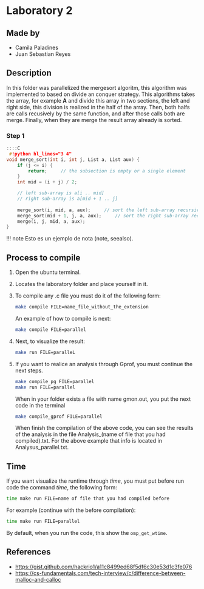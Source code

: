# Laboratory 2

## Made by

- Camila Paladines
- Juan Sebastian Reyes

## Description

In this folder was parallelized the mergesort algoritm, this algorithm was implemented to based on divide an conquer strategy. This algorithms takes the array, for example **A** and divide this array in two sections, the left and right side, this division is realized in the half of the array. Then, both halfs are calls recusively by the same function, and after those calls both are merge. Finally, when they are merge the result array already is sorted.

### Step 1

```C
::::C
 #!python hl_lines="3 4"
void merge_sort(int i, int j, List a, List aux) {
    if (j <= i) {
        return;     // the subsection is empty or a single element
    }
    int mid = (i + j) / 2;

    // left sub-array is a[i .. mid]
    // right sub-array is a[mid + 1 .. j]
    
    merge_sort(i, mid, a, aux);     // sort the left sub-array recursively
    merge_sort(mid + 1, j, a, aux);     // sort the right sub-array recursively
    merge(i, j, mid, a, aux);
}

```
!!! note
    Esto es un ejemplo de nota (note, seealso).


## Process to compile

1. Open the ubuntu terminal.
2. Locates the laboratory folder and place yourself in it.
3. To compile any .c file you must do it of the following form:

    ```sh
    make compile FILE=name_file_without_the_extension
    ```
   An example of how to compile is next:

    ```sh
    make compile FILE=parallel
    ```
4. Next, to visualize the result:

    ```sh
    make run FILE=paralleL
    ```
5. If you want to realice an analysis through Gprof, you must continue the next steps.

    ```sh
    make compile_pg FILE=parallel
    make run FILE=parallel
    ```
    When in your folder exists a file with name gmon.out, you put the next code in the terminal

    ```sh
    make compile_gprof FILE=parallel
    ```

    When finish the compilation of the above code, you can see the results of the analysis in the file Analysis_(name of file that you had compiled).txt. For the above example that info is located in Analysus_parallel.txt.

## Time

If you want visualize the runtime through *time*, you must put before run code the command *time*, the following form:

```sh
time make run FILE=name of file that you had compiled before
```

For example (continue with the before compilation):

```sh
time make run FILE=parallel
```

By default, when you run the code, this show the `omp_get_wtime`.

## References

- https://gist.github.com/hackrio1/a11c8499ed68f5df6c30e53d1c3fe076
- https://cs-fundamentals.com/tech-interview/c/difference-between-malloc-and-calloc